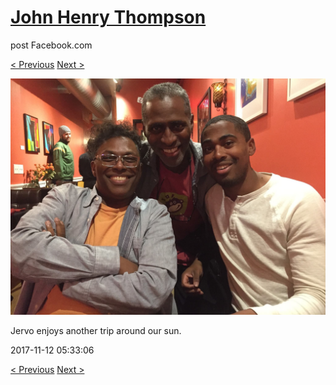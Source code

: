 # [John Henry Thompson](../README.md)
post Facebook.com

[< Previous](2017-11-12-6.md) [Next >](2017-11-10-1.md)

[![](../media/2017-11-12/OS-X-Photos-Jervo-enjoys-another-trip-around-our-sun.jpg)](../README.md)

Jervo enjoys another trip around our sun.

2017-11-12 05:33:06

[< Previous](2017-11-12-6.md) [Next >](2017-11-10-1.md)